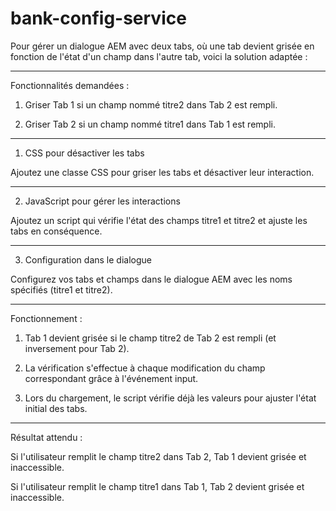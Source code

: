 ﻿# bank-config-service
Pour gérer un dialogue AEM avec deux tabs, où une tab devient grisée en fonction de l'état d'un champ dans l'autre tab, voici la solution adaptée :


---

Fonctionnalités demandées :

1. Griser Tab 1 si un champ nommé titre2 dans Tab 2 est rempli.


2. Griser Tab 2 si un champ nommé titre1 dans Tab 1 est rempli.




---

1. CSS pour désactiver les tabs

Ajoutez une classe CSS pour griser les tabs et désactiver leur interaction.

<style>
    .disabled-tab {
        pointer-events: none; /* Désactive les clics */
        opacity: 0.5; /* Grise la tab */
        cursor: not-allowed; /* Change le curseur */
    }
</style>


---

2. JavaScript pour gérer les interactions

Ajoutez un script qui vérifie l'état des champs titre1 et titre2 et ajuste les tabs en conséquence.

<script>
    $(document).ready(function () {
        // Identifiants des tabs et des champs
        const tab1Selector = '.coral-Tab[value="tab1"]';
        const tab2Selector = '.coral-Tab[value="tab2"]';
        const titre1Selector = 'input[name="./titre1"]';
        const titre2Selector = 'input[name="./titre2"]';

        // Fonction pour griser Tab 1 si Titre 2 est rempli
        function checkTab1State() {
            if ($(titre2Selector).val().trim() !== "") {
                $(tab1Selector).addClass("disabled-tab");
            } else {
                $(tab1Selector).removeClass("disabled-tab");
            }
        }

        // Fonction pour griser Tab 2 si Titre 1 est rempli
        function checkTab2State() {
            if ($(titre1Selector).val().trim() !== "") {
                $(tab2Selector).addClass("disabled-tab");
            } else {
                $(tab2Selector).removeClass("disabled-tab");
            }
        }

        // Attacher les événements sur les champs
        $(titre1Selector).on("input", function () {
            checkTab2State();
        });

        $(titre2Selector).on("input", function () {
            checkTab1State();
        });

        // Exécuter la vérification initiale au chargement
        checkTab1State();
        checkTab2State();
    });
</script>


---

3. Configuration dans le dialogue

Configurez vos tabs et champs dans le dialogue AEM avec les noms spécifiés (titre1 et titre2).

<tabs
    jcr:primaryType="nt:unstructured"
    sling:resourceType="granite/ui/components/coral/foundation/tabs">
    <items jcr:primaryType="nt:unstructured">
        <tab1
            jcr:primaryType="nt:unstructured"
            sling:resourceType="granite/ui/components/coral/foundation/container"
            jcr:title="Tab 1"
            value="tab1">
            <items jcr:primaryType="nt:unstructured">
                <titre1
                    jcr:primaryType="nt:unstructured"
                    sling:resourceType="granite/ui/components/coral/foundation/form/textfield"
                    fieldLabel="Titre 1"
                    name="./titre1" />
            </items>
        </tab1>
        <tab2
            jcr:primaryType="nt:unstructured"
            sling:resourceType="granite/ui/components/coral/foundation/container"
            jcr:title="Tab 2"
            value="tab2">
            <items jcr:primaryType="nt:unstructured">
                <titre2
                    jcr:primaryType="nt:unstructured"
                    sling:resourceType="granite/ui/components/coral/foundation/form/textfield"
                    fieldLabel="Titre 2"
                    name="./titre2" />
            </items>
        </tab2>
    </items>
</tabs>


---

Fonctionnement :

1. Tab 1 devient grisée si le champ titre2 de Tab 2 est rempli (et inversement pour Tab 2).


2. La vérification s'effectue à chaque modification du champ correspondant grâce à l'événement input.


3. Lors du chargement, le script vérifie déjà les valeurs pour ajuster l'état initial des tabs.




---

Résultat attendu :

Si l'utilisateur remplit le champ titre2 dans Tab 2, Tab 1 devient grisée et inaccessible.

Si l'utilisateur remplit le champ titre1 dans Tab 1, Tab 2 devient grisée et inaccessible.


